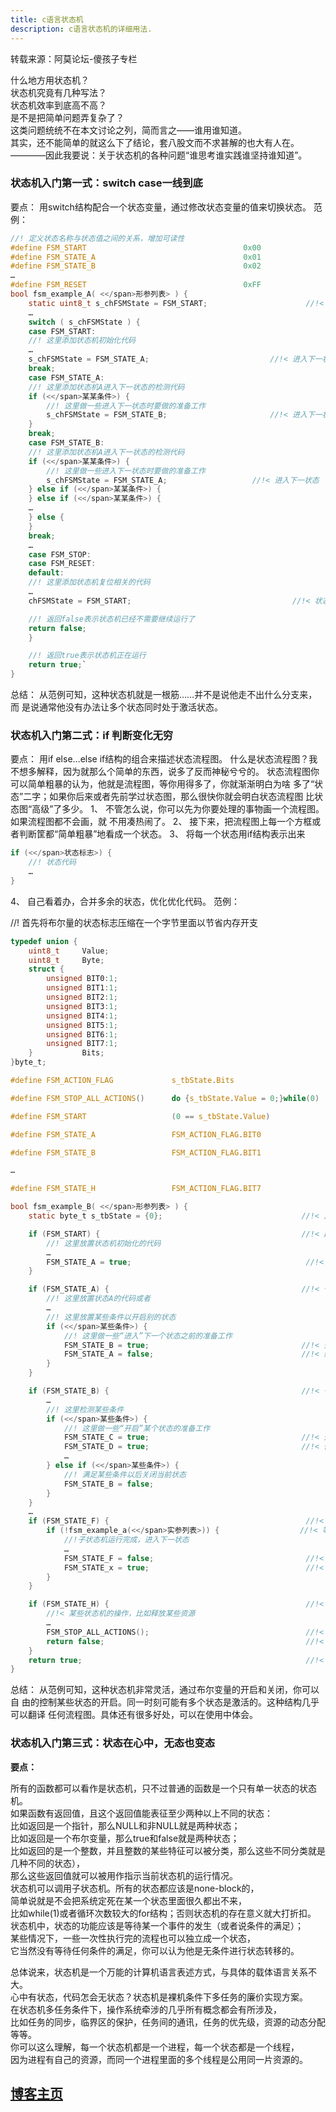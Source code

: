 ```yaml
---
title: c语言状态机
description: c语言状态机的详细用法.
---
```


转载来源：阿莫论坛-傻孩子专栏

什么地方用状态机？  
状态机究竟有几种写法？  
状态机效率到底高不高？  
是不是把简单问题弄复杂了？  
这类问题统统不在本文讨论之列，简而言之——谁用谁知道。  
其实，还不能简单的就这么下了结论，套八股文而不求甚解的也大有人在。  
————因此我要说：关于状态机的各种问题“谁思考谁实践谁坚持谁知道”。  

### 状态机入门第一式：switch case一线到底

要点：    用switch结构配合一个状态变量，通过修改状态变量的值来切换状态。
范例：

```c
//! 定义状态名称与状态值之间的关系，增加可读性
#define FSM_START                                   0x00
#define FSM_STATE_A                                 0x01
#define FSM_STATE_B                                 0x02
…
#define FSM_RESET                                   0xFF
bool fsm_example_A( <</span>形参列表> ) {
    static uint8_t s_chFSMState = FSM_START;                      //!< 定义状态变量
    …
    switch ( s_chFSMState ) {
    case FSM_START:
    //! 这里添加状态机初始化代码
    …
    s_chFSMState = FSM_STATE_A;                           //!< 进入下一状态
    break;
    case FSM_STATE_A:
    //! 这里添加状态机A进入下一状态的检测代码
    if (<</span>某某条件>) {
        //! 这里做一些进入下一状态时要做的准备工作
        s_chFSMState = FSM_STATE_B;                       //!< 进入下一状态
    }
    break;
    case FSM_STATE_B:
    //! 这里添加状态机A进入下一状态的检测代码
    if (<</span>某某条件>) {
        //! 这里做一些进入下一状态时要做的准备工作
        s_chFSMState = FSM_STATE_A;                   //!< 进入下一状态
    } else if (<</span>某某条件>) {
    } else if (<</span>某某条件>) {
    …
    } else {
    }
    break;
    …
    case FSM_STOP:
    case FSM_RESET:
    default:
    //! 这里添加状态机复位相关的代码
    …
    chFSMState = FSM_START;                                    //!< 状态机复位

    //! 返回false表示状态机已经不需要继续运行了
    return false;
    }

    //! 返回true表示状态机正在运行
    return true;`
}
```

总结：    从范例可知，这种状态机就是一根筋……并不是说他走不出什么分支来，而
是说通常他没有办法让多个状态同时处于激活状态。

### 状态机入门第二式：if 判断变化无穷

要点：     用if else…else if结构的组合来描述状态流程图。
什么是状态流程图？我不想多解释，因为就那么个简单的东西，说多了反而神秘兮兮的。
状态流程图你可以简单粗暴的认为，他就是流程图，等你用得多了，你就渐渐明白为啥
多了“状态”二字；如果你后来或者先前学过状态图，那么很快你就会明白状态流程图
比状态图“高级”了多少。
1、 不管怎么说，你可以先为你要处理的事物画一个流程图。如果流程图都不会画，就
不用凑热闹了。
2、 接下来，把流程图上每一个方框或者判断筐都“简单粗暴”地看成一个状态。
3、 将每一个状态用if结构表示出来

```c
if (<</span>状态标志>) {
    //! 状态代码
    …
}
```

4、 自己看着办，合并多余的状态，优化优化代码。
范例：

//! 首先将布尔量的状态标志压缩在一个字节里面以节省内存开支

```c
typedef union {
    uint8_t     Value;
    uint8_t     Byte;
    struct {
        unsigned BIT0:1;
        unsigned BIT1:1;
        unsigned BIT2:1;
        unsigned BIT3:1;
        unsigned BIT4:1;
        unsigned BIT5:1;
        unsigned BIT6:1;
        unsigned BIT7:1;
    }           Bits;
}byte_t;

#define FSM_ACTION_FLAG             s_tbState.Bits

#define FSM_STOP_ALL_ACTIONS()      do {s_tbState.Value = 0;}while(0)

#define FSM_START                   (0 == s_tbState.Value)

#define FSM_STATE_A                 FSM_ACTION_FLAG.BIT0

#define FSM_STATE_B                 FSM_ACTION_FLAG.BIT1

…

#define FSM_STATE_H                 FSM_ACTION_FLAG.BIT7

bool fsm_example_B( <</span>形参列表> ) {
    static byte_t s_tbState = {0};                               //!< 定义状态变量

    if (FSM_START) {                                             //!< 起始状态
        //! 这里放置状态机初始化的代码
        …
        FSM_STATE_A = true;                                       //!< 进入状态B，start装台自动结束
    }

    if (FSM_STATE_A) {                                           //!< 一个典型的简单状态
        //! 这里放置状态A的代码或者
        …
        //! 这里放置某些条件以开启别的状态
        if (<</span>某些条件>) {
            //! 这里做一些“进入”下一个状态之前的准备工作
            FSM_STATE_B = true;                                  //!< 开启下一个状态
            FSM_STATE_A = false;                                 //!< 结束当前状态
        }
    }

    if (FSM_STATE_B) {                                           //!< 一个典型的监视状态
        …
        //! 这里检测某些条件
        if (<</span>某些条件>) {
            //! 这里做一些“开启”某个状态的准备工作
            FSM_STATE_C = true;                                  //!< 开启某一个状态而不结束当前状态
            FSM_STATE_D = true;                                  //!< 你当然可以一次触发多个状态
            …
        } else if (<</span>某些条件>) {
            //! 满足某些条件以后关闭当前状态
            FSM_STATE_B = false;
        }
    }
    …
    if (FSM_STATE_F) {                                            //!< 一个典型的子状态机调用
        if (!fsm_example_a(<</span>实参列表>)) {                  //!< 等待子状态机返回false
            //!子状态机运行完成，进入下一状态
            …
            FSM_STATE_F = false;                                  //!< 结束当前状态
            FSM_STATE_x = true;                                   //!< 进入下一状态x代表某个字母
        }
    }

    if (FSM_STATE_H) {                                            //!< 一个典型的中止状态
        //!< 某些状态机的操作，比如释放某些资源
        …
        FSM_STOP_ALL_ACTIONS();                                   //!< 复位状态机
        return false;                                             //!< 返回false表示状态机结束
    }
    return true;                                                  //!< 返回true表示状态机保持运行
}
```

总结：    从范例可知，这种状态机非常灵活，通过布尔变量的开启和关闭，你可以自
由的控制某些状态的开启。同一时刻可能有多个状态是激活的。这种结构几乎可以翻译
任何流程图。具体还有很多好处，可以在使用中体会。

### 状态机入门第三式：状态在心中，无态也变态

**要点：**

所有的函数都可以看作是状态机，只不过普通的函数是一个只有单一状态的状态机。  
如果函数有返回值，且这个返回值能表征至少两种以上不同的状态：  
比如返回是一个指针，那么NULL和非NULL就是两种状态；  
比如返回是一个布尔变量，那么true和false就是两种状态；  
比如返回的是一个整数，并且整数的某些特征可以被分类，那么这些不同分类就是几种不同的状态），  
那么这些返回值就可以被用作指示当前状态机的运行情况。  
状态机可以调用子状态机。所有的状态都应该是none-block的，  
简单说就是不会把系统定死在某一个状态里面很久都出不来，  
比如while(1)或者循环次数较大的for结构；否则状态机的存在意义就大打折扣。  
状态机中，状态的功能应该是等待某一个事件的发生（或者说条件的满足）；  
某些情况下，一些一次性执行完的流程也可以独立成一个状态，  
它当然没有等待任何条件的满足，你可以认为他是无条件进行状态转移的。  

总体说来，状态机是一个万能的计算机语言表述方式，与具体的载体语言关系不大。  
心中有状态，代码怎会无状态？状态机是裸机条件下多任务的廉价实现方案。  
在状态机多任务条件下，操作系统牵涉的几乎所有概念都会有所涉及，  
比如任务的同步，临界区的保护，任务间的通讯，任务的优先级，资源的动态分配等等。  
你可以这么理解，每一个状态机都是一个进程，每一个状态都是一个线程，  
因为进程有自己的资源，而同一个进程里面的多个线程是公用同一片资源的。  

## [博客主页](https://blog.maxiang.vip/)
